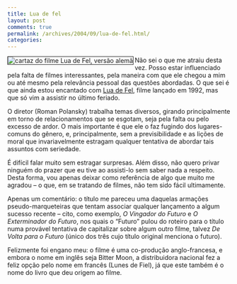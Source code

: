 ```yaml
---
title: Lua de fel
layout: post
comments: true
permalink: /archives/2004/09/lua-de-fel.html/
categories:
---
```

<img src="//chester.me/img/blig/luadefel.jpg" border=1 alt="cartaz do filme Lua de Fel, versão alemã" align="left">Não sei o que me atraiu desta vez. Posso estar influenciado pela falta de filmes interessantes, pela maneira com que ele chegou a mim ou até mesmo pela relevância pessoal das questões abordadas. O que sei é que ainda estou encantado com <a href="http://www.europanet.com.br/euro2003/index.php?cat\_id=32&#038;pag\_id=11375" >Lua de Fel</a>, filme lançado em 1992, mas que só vim a assistir no último feriado.

O diretor (Roman Polansky) trabalha temas diversos, girando principalmente em torno de relacionamentos que se esgotam, seja pela falta ou pelo excesso de ardor. O mais importante é que ele o faz fugindo dos lugares-comuns do gênero, e, principalmente, sem a previsibilidade e as lições de moral que invariavelmente estragam qualquer tentativa de abordar tais assuntos com seriedade.

É difícil falar muito sem estragar surpresas. Além disso, não quero privar ninguém do prazer que eu tive ao assisti-lo sem saber nada a respeito. Desta forma, vou apenas deixar como referência de algo que muito me agradou &#8211; o que, em se tratando de filmes, não tem sido fácil ultimamente.

Apenas um comentário: o título me pareceu uma daquelas armações pseudo-marqueteiras que tentam associar qualquer lançamento a algum sucesso recente &#8211; cito, como exemplo, *O Vingador do Futuro* e *O Exterminador do Futuro*, nos quais o &#8220;Futuro&#8221; pulou do roteiro para o título numa provável tentativa de capitalizar sobre algum outro filme, talvez *De Volta para o Futuro* (único dos três cujo título original menciona o futuro).

Felizmente foi engano meu: o filme é uma co-produção anglo-francesa, e embora o nome em inglês seja Bitter Moon, a distribuidora nacional fez a feliz opção pelo nome em francês (Lunes de Fiel), já que este também é o nome do livro que deu origem ao filme.
